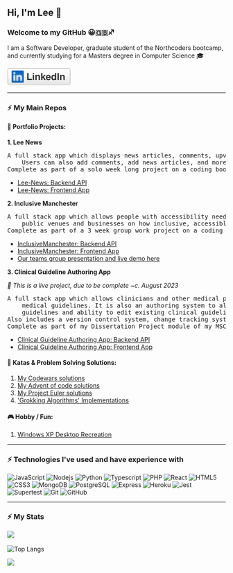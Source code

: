 <link href="style.css" rel="stylesheet"></link>

## Hi, I'm Lee 👋

### Welcome to my GitHub 😀🇬🇧♐️

I am a Software Developer, graduate student of the Northcoders bootcamp, and currently studying for a Masters degree in Computer Science 🎓

<p align="left">
	<a href="https://www.linkedin.com/in/leekirkham/"><img src="imgs/linkedin.svg" alt="LinkedIn"></a>
</p>

---
### ⚡ My Main Repos

#### 💼 Portfolio Projects:

<strong> 1. Lee News</strong>
<pre>
A full stack app which displays news articles, comments, upvoting capability and user login.
	Users can also add comments, add news articles, and more.
Complete as part of a solo week long project on a coding bootcamp.
</pre>
- <a href="https://github.com/leekli/nc-news-backend">Lee-News: Backend API</a>
- <a href="https://github.com/leekli/nc-news-frontend">Lee-News: Frontend App</a>

<strong> 2. Inclusive Manchester</strong>
<pre>
A full stack app which allows people with accessibility needs to review, rate and comment on
	public venues and businesses on how inclusive, accessible and friendly they are.
Complete as part of a 3 week group work project on a coding bootcamp.
</pre>
- <a href="https://github.com/leekli/AccessApp-Backend">InclusiveManchester: Backend API</a>
- <a href="https://github.com/leekli/AccessApp-Frontend">InclusiveManchester: Frontend App</a>
- <a href="https://northcoders.com/projects/march-2022/inclusive-manchester">Our teams group presentation and live demo here</a>

<strong> 3. Clinical Guideline Authoring App</strong>

<em>🚧 This is a live project, due to be complete ~c. August 2023</em>
<pre>
A full stack app which allows clinicians and other medical professionals to access, disseminate clinical
	medical guidelines. It is also an authoring system to allow for the creation of new clinical
	guidelines and ability to edit existing clinical guidelines.
Also includes a version control system, change tracking system and publishing approval system.
Complete as part of my Dissertation Project module of my MSC in Computer Science.
</pre>
- <a href="https://github.com/leekli/clinical-guideline-app-BE">Clinical Guideline Authoring App: Backend API</a>
- <a href="https://github.com/leekli/clinical-guideline-app-FE">Clinical Guideline Authoring App: Frontend App</a>


#### 🧠 Katas & Problem Solving Solutions:

1. [My Codewars solutions](https://github.com/leekli/codewars-my-solutions)
3. [My Advent of code solutions](https://github.com/leekli/aoc2022)
4. [My Project Euler solutions](https://github.com/leekli/project-euler)
5. ['Grokking Algorithms' Implementations](https://github.com/leekli/grokking-algorithms-js)


#### 🎮 Hobby / Fun:

1. [Windows XP Desktop Recreation](https://github.com/leekli/windows-desktop-fun)

---

### ⚡ Technologies I've used and have experience with

![JavaScript](https://img.shields.io/badge/-JavaScript-black?style=flat-square&logo=javascript)
![Nodejs](https://img.shields.io/badge/-Nodejs-black?style=flat-square&logo=Node.js)
![Python](https://img.shields.io/badge/-Python-black?style=flat-square&logo=Python)
![Typescript](https://img.shields.io/badge/-Typescript-black?style=flat-square&logo=Typescript)
![PHP](https://img.shields.io/badge/-PHP-black?style=flat-square&logo=PHP)
![React](https://img.shields.io/badge/-React-black?style=flat-square&logo=react)
![HTML5](https://img.shields.io/badge/-HTML5-E34F26?style=flat-square&logo=html5&logoColor=white)
![CSS3](https://img.shields.io/badge/-CSS3-1572B6?style=flat-square&logo=css3)
![MongoDB](https://img.shields.io/badge/-MongoDB-black?style=flat-square&logo=mongodb)
![PostgreSQL](https://img.shields.io/badge/-PostgreSQL-336791?style=flat-square&logo=postgresql)
![Express](https://img.shields.io/badge/-Express-black?style=flat-square&logo=express)
![Heroku](https://img.shields.io/badge/-Heroku-430098?style=flat-square&logo=heroku)
![Jest](https://img.shields.io/badge/-Jest-black?style=flat-square&logo=jest)
![Supertest](https://img.shields.io/badge/-Supertest-black?style=flat-square&logo=supertest)
![Git](https://img.shields.io/badge/-Git-black?style=flat-square&logo=git)
![GitHub](https://img.shields.io/badge/-GitHub-181717?style=flat-square&logo=github)

---
### ⚡ My Stats

<img src="https://github-readme-stats.vercel.app/api?username=leekli&show_icons=true&theme=algolia" width="400">

![Top Langs](https://github-readme-stats.vercel.app/api/top-langs/?username=leekli&hide=TeX&layout=compact)

<a href="https://www.codewars.com/users/leekli" target=”_blank”><img src="https://www.codewars.com/users/leekli/badges/large" /></a>
